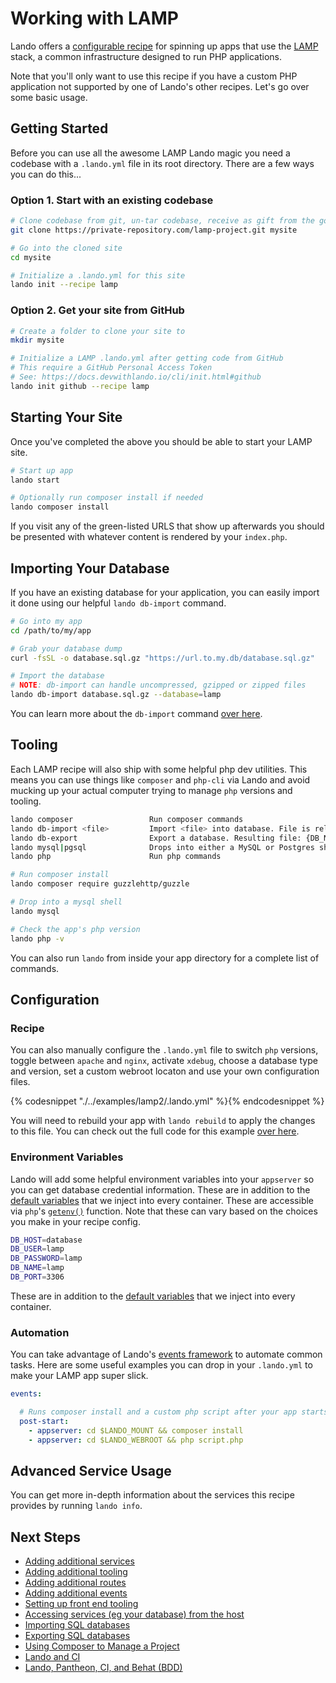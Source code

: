 Working with LAMP
=================

Lando offers a [configurable recipe](./../recipes/lamp.md) for spinning up apps that use the [LAMP](https://en.wikipedia.org/wiki/LAMP_%28software_bundle%29) stack, a common infrastructure designed to run PHP applications.

Note that you'll only want to use this recipe if you have a custom PHP application not supported by one of Lando's other recipes. Let's go over some basic usage.

<!-- toc -->

Getting Started
---------------

Before you can use all the awesome LAMP Lando magic you need a codebase with a `.lando.yml` file in its root directory. There are a few ways you can do this...

### Option 1. Start with an existing codebase

```bash
# Clone codebase from git, un-tar codebase, receive as gift from the gods, etc.
git clone https://private-repository.com/lamp-project.git mysite

# Go into the cloned site
cd mysite

# Initialize a .lando.yml for this site
lando init --recipe lamp
```

### Option 2. Get your site from GitHub

```bash
# Create a folder to clone your site to
mkdir mysite

# Initialize a LAMP .lando.yml after getting code from GitHub
# This require a GitHub Personal Access Token
# See: https://docs.devwithlando.io/cli/init.html#github
lando init github --recipe lamp
```

Starting Your Site
------------------

Once you've completed the above you should be able to start your LAMP site.

```bash
# Start up app
lando start

# Optionally run composer install if needed
lando composer install
```

If you visit any of the green-listed URLS that show up afterwards you should be presented with whatever content is rendered by your `index.php`.

Importing Your Database
-----------------------

If you have an existing database for your application, you can easily import it done using our helpful `lando db-import` command.

```bash
# Go into my app
cd /path/to/my/app

# Grab your database dump
curl -fsSL -o database.sql.gz "https://url.to.my.db/database.sql.gz"

# Import the database
# NOTE: db-import can handle uncompressed, gzipped or zipped files
lando db-import database.sql.gz --database=lamp
```

You can learn more about the `db-import` command [over here](./db-import.md).

Tooling
-------

Each LAMP recipe will also ship with some helpful php dev utilities. This means you can use things like `composer` and `php-cli` via Lando and avoid mucking up your actual computer trying to manage `php` versions and tooling.

```bash
lando composer                 Run composer commands
lando db-import <file>         Import <file> into database. File is relative to approot.
lando db-export                Export a database. Resulting file: {DB_NAME}.TIMESTAMP.gz
lando mysql|pgsql              Drops into either a MySQL or Postgres shell depending on what DB you use
lando php                      Run php commands
```

```bash
# Run composer install
lando composer require guzzlehttp/guzzle

# Drop into a mysql shell
lando mysql

# Check the app's php version
lando php -v
```

You can also run `lando` from inside your app directory for a complete list of commands.

Configuration
-------------

### Recipe

You can also manually configure the `.lando.yml` file to switch `php` versions, toggle between `apache` and `nginx`, activate `xdebug`, choose a database type and version, set a custom webroot locaton and use your own configuration files.

{% codesnippet "./../examples/lamp2/.lando.yml" %}{% endcodesnippet %}

You will need to rebuild your app with `lando rebuild` to apply the changes to this file. You can check out the full code for this example [over here](https://github.com/lando/lando/tree/master/examples/lamp2).

### Environment Variables

Lando will add some helpful environment variables into your `appserver` so you can get database credential information. These are in addition to the [default variables](./../config/services.md#environment) that we inject into every container. These are accessible via `php`'s [`getenv()`](http://php.net/manual/en/function.getenv.php) function. Note that these can vary based on the choices you make in your recipe config.

```bash
DB_HOST=database
DB_USER=lamp
DB_PASSWORD=lamp
DB_NAME=lamp
DB_PORT=3306
```

These are in addition to the [default variables](./../config/services.md#environment) that we inject into every container.

### Automation

You can take advantage of Lando's [events framework](./../config/events.md) to automate common tasks. Here are some useful examples you can drop in your `.lando.yml` to make your LAMP app super slick.

```yml
events:

  # Runs composer install and a custom php script after your app starts
  post-start:
    - appserver: cd $LANDO_MOUNT && composer install
    - appserver: cd $LANDO_WEBROOT && php script.php

```

Advanced Service Usage
----------------------

You can get more in-depth information about the services this recipe provides by running `lando info`.

Next Steps
----------

*   [Adding additional services](http://docs.devwithlando.io/tutorials/setup-additional-services.html)
*   [Adding additional tooling](http://docs.devwithlando.io/tutorials/setup-additional-tooling.html)
*   [Adding additional routes](http://docs.devwithlando.io/config/proxy.html)
*   [Adding additional events](http://docs.devwithlando.io/config/events.html)
*   [Setting up front end tooling](http://docs.devwithlando.io/tutorials/frontend.html)
*   [Accessing services (eg your database) from the host](http://docs.devwithlando.io/tutorials/frontend.html)
*   [Importing SQL databases](http://docs.devwithlando.io/tutorials/db-import.html)
*   [Exporting SQL databases](http://docs.devwithlando.io/tutorials/db-export.html)
*   [Using Composer to Manage a Project](http://docs.devwithlando.io/tutorials/composer-tutorial.html)
*   [Lando and CI](http://docs.devwithlando.io/tutorials/lando-and-ci.html)
*   [Lando, Pantheon, CI, and Behat (BDD)](http://docs.devwithlando.io/tutorials/lando-pantheon-workflow.html)
